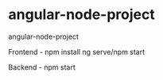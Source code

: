 # angular-node-project
angular-node-project

Frontend - npm install
           ng serve/npm start
           
Backend - npm start
